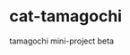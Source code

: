 # cat-tamagochi
tamagochi mini-project beta

<!-- TODO: -->
<!-- *- [❌]usar api de notificación:
para notificar que, el gato tiene hambre denuevo  -->
<!-- *- [❌] usar algoritmo de tiempo para 
cada cierto tiempo le dé hambre al gato -->
<!-- *- [❌] hacer estadística para cada usuario,así,
eso podemos usarlo pa presentar en trabajo de 
estadística  con generación de gráficos -->
<!-- *- [❌] aplicar webservices,pwa,para 
que funcione ofline jeje -->
<!-- *- [❌]  -->




<!-- ✅ -->
